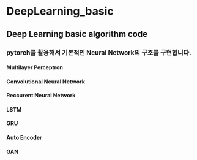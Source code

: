 # DeepLearning_basic
## Deep Learning basic algorithm code

### pytorch를 활용해서 기본적인 Neural Network의 구조를 구현합니다.

#### Multilayer Perceptron
#### Convolutional Neural Network
#### Reccurent Neural Network
#### LSTM
#### GRU
#### Auto Encoder
#### GAN
